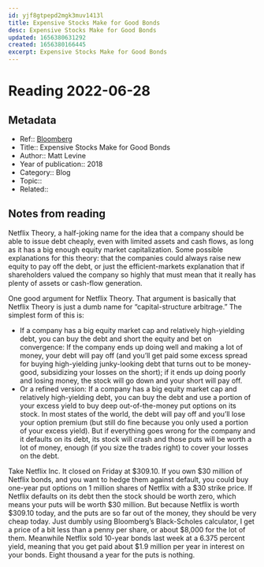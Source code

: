 ```yaml
---
id: yjf8gtpepd2mgk3muv1413l
title: Expensive Stocks Make for Good Bonds
desc: Expensive Stocks Make for Good Bonds
updated: 1656380631292
created: 1656380166445
excerpt: Expensive Stocks Make for Good Bonds
---
```

# Reading 2022-06-28

## Metadata

- Ref:: [Bloomberg](https://www.bloomberg.com/opinion/articles/2018-11-05/expensive-stocks-make-for-good-bonds)
- Title:: Expensive Stocks Make for Good Bonds
- Author:: Matt Levine
- Year of publication:: 2018
- Category:: Blog
- Topic:: 
- Related:: 

## Notes from reading

Netflix Theory, a half-joking name for the idea that a company should be able to issue debt cheaply, even with limited assets and cash flows, as long as it has a big enough equity market capitalization. Some possible explanations for this theory: that the companies could always raise new equity to pay off the debt, or just the efficient-markets explanation that if shareholders valued the company so highly that must mean that it really has plenty of assets or cash-flow generation.

One good argument for Netflix Theory. That argument is basically that Netflix Theory is just a dumb name for “capital-structure arbitrage.” The simplest form of this is:
- If a company has a big equity market cap and relatively high-yielding debt, you can buy the debt and short the equity and bet on convergence: If the company ends up doing well and making a lot of money, your debt will pay off (and you’ll get paid some excess spread for buying high-yielding junky-looking debt that turns out to be money-good, subsidizing your losses on the short); if it ends up doing poorly and losing money, the stock will go down and your short will pay off.
- Or a refined version: If a company has a big equity market cap and relatively high-yielding debt, you can buy the debt and use a portion of your excess yield to buy deep out-of-the-money put options on its stock. In most states of the world, the debt will pay off and you’ll lose your option premium (but still do fine because you only used a portion of your excess yield). But if everything goes wrong for the company and it defaults on its debt, its stock will crash and those puts will be worth a lot of money, enough (if you size the trades right) to cover your losses on the debt.

Take Netflix Inc. It closed on Friday at $309.10. If you own $30 million of Netflix bonds, and you want to hedge them against default, you could buy one-year put options on 1 million shares of Netflix with a $30 strike price. If Netflix defaults on its debt then the stock should be worth zero, which means your puts will be worth $30 million. But because Netflix is worth $309.10 today, and the puts are so far out of the money, they should be very cheap today. Just dumbly using Bloomberg’s Black-Scholes calculator, I get a price of a bit less than a penny per share, or about $8,000 for the lot of them. Meanwhile Netflix sold 10-year bonds last week at a 6.375 percent yield, meaning that you get paid about $1.9 million per year in interest on your bonds. Eight thousand a year for the puts is nothing.